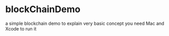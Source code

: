 # blockChainDemo
a simple blockchain demo to explain very basic concept
you need Mac and Xcode to run it

